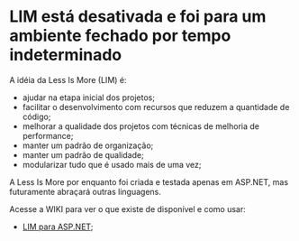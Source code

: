 # LIM está desativada e foi para um ambiente fechado por tempo indeterminado #

A idéia da Less Is More (LIM) é:

  * ajudar na etapa inicial dos projetos;
  * facilitar o desenvolvimento com recursos que reduzem a quantidade de código;
  * melhorar a qualidade dos projetos com técnicas de melhoria de performance;
  * manter um padrão de organização;
  * manter um padrão de qualidade;
  * modularizar tudo que é usado mais de uma vez;

A Less Is More por enquanto foi criada e testada apenas em ASP.NET, mas futuramente abraçará outras linguagens.

Acesse a WIKI para ver o que existe de disponível e como usar:
  * [LIM para ASP.NET](AspNet.md);